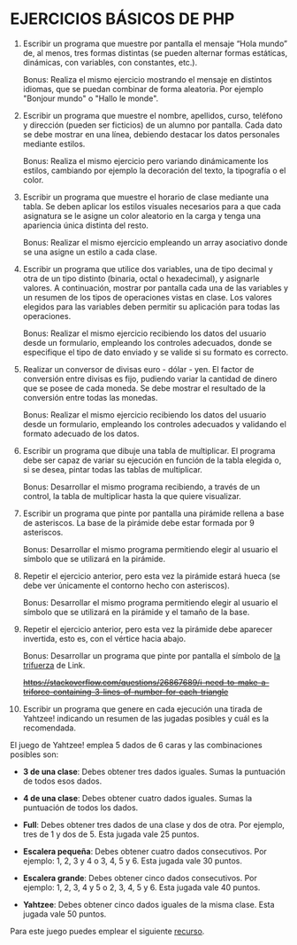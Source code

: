 # EJERCICIOS BÁSICOS DE PHP

1. Escribir un programa que muestre por pantalla el mensaje “Hola mundo” de, al menos, tres formas distintas (se pueden alternar formas estáticas, dinámicas, con variables, con constantes, etc.).

   Bonus: Realiza el mismo ejercicio mostrando el mensaje en distintos idiomas, que se puedan combinar de forma aleatoria. Por ejemplo "Bonjour mundo" o "Hallo le monde".

2. Escribir un programa que muestre el nombre, apellidos, curso, teléfono y dirección (pueden ser ficticios) de un alumno por pantalla. Cada dato se debe mostrar en una línea, debiendo destacar los datos personales mediante estilos.

   Bonus: Realiza el mismo ejercicio pero variando dinámicamente los estilos, cambiando por ejemplo la decoración del texto, la tipografía o el color.

3. Escribir un programa que muestre el horario de clase mediante una tabla. Se deben aplicar los estilos visuales necesarios para a que cada asignatura se le asigne un color aleatorio en la carga y tenga una apariencia única distinta del resto.

   Bonus: Realizar el mismo ejercicio empleando un array asociativo donde se una asigne un estilo a cada clase.

4. Escribir un programa que utilice dos variables, una de tipo decimal y otra de un tipo distinto (binaria, octal o hexadecimal), y asignarle valores. A continuación, mostrar por pantalla cada una de las variables y un resumen de los tipos de operaciones vistas en clase. Los valores elegidos para las variables deben permitir su aplicación para todas las operaciones.

   Bonus: Realizar el mismo ejercicio recibiendo los datos del usuario desde un formulario, empleando los controles adecuados, donde se especifique el tipo de dato enviado y se valide si su formato es correcto.

5. Realizar un conversor de divisas euro - dólar - yen. El factor de conversión entre divisas es fijo, pudiendo variar la cantidad de dinero que se posee de cada moneda. Se debe mostrar el resultado de la conversión entre todas las monedas.

   Bonus: Realizar el mismo ejercicio recibiendo los datos del usuario desde un formulario, empleando los controles adecuados y validando el formato adecuado de los datos.

6. Escribir un programa que dibuje una tabla de multiplicar. El programa debe ser capaz de variar su ejecución en función de la tabla elegida o, si se desea, pintar todas las tablas de multiplicar.

   Bonus: Desarrollar el mismo programa recibiendo, a través de un control, la tabla de multiplicar hasta la que quiere visualizar.

7. Escribir un programa que pinte por pantalla una pirámide rellena a base de asteriscos. La base de la pirámide debe estar formada por 9 asteriscos.

   Bonus: Desarrollar el mismo programa permitiendo elegir al usuario el símbolo que se utilizará en la pirámide.
   
8. Repetir el ejercicio anterior, pero esta vez la pirámide estará hueca (se debe ver únicamente el contorno hecho con asteriscos).

   Bonus: Desarrollar el mismo programa permitiendo elegir al usuario el símbolo que se utilizará en la pirámide y el tamaño de la base.
   
9. Repetir el ejercicio anterior, pero esta vez la pirámide debe aparecer invertida, esto es, con el vértice hacia abajo.

   Bonus: Desarrollar un programa que pinte por pantalla el símbolo de [la trifuerza](https://es.wikipedia.org/wiki/Trifuerza) de Link.

    ~~https://stackoverflow.com/questions/26867689/i-need-to-make-a-triforce-containing-3-lines-of-number-for-each-triangle~~

10. Escribir un programa que genere en cada ejecución una tirada de Yahtzee! indicando un resumen de las jugadas posibles y cuál es la recomendada.

   El juego de Yahtzee! emplea 5 dados de 6 caras y las combinaciones posibles son:
  
  - **3 de una clase**: Debes obtener tres dados iguales. Sumas la puntuación de todos esos dados.
  
  - **4 de una clase**: Debes obtener cuatro dados iguales. Sumas la puntuación de todos los dados.
  
  - **Full**: Debes obtener tres dados de una clase y dos de otra. Por ejemplo, tres de 1 y dos de 5. Esta jugada vale 25 puntos.
  
  - **Escalera pequeña**: Debes obtener cuatro dados consecutivos. Por ejemplo: 1, 2, 3 y 4 o 3, 4, 5 y 6. Esta jugada vale 30 puntos.
  
  - **Escalera grande**: Debes obtener cinco dados consecutivos. Por ejemplo: 1, 2, 3, 4 y 5 o 2, 3, 4, 5 y 6. Esta jugada vale 40 puntos.
  
  - **Yahtzee**: Debes obtener cinco dados iguales de la misma clase. Esta jugada vale 50 puntos.
    
  Para este juego puedes emplear el siguiente [recurso](/rsc/dados).
